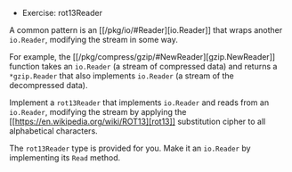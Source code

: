 * Exercise: rot13Reader

A common pattern is an [[/pkg/io/#Reader][io.Reader]] that wraps another `io.Reader`, modifying the stream in some way.

For example, the [[/pkg/compress/gzip/#NewReader][gzip.NewReader]] function takes an `io.Reader` (a stream of compressed data) and returns a `*gzip.Reader` that also implements `io.Reader` (a stream of the decompressed data).

Implement a `rot13Reader` that implements `io.Reader` and reads from an `io.Reader`, modifying the stream by applying the [[https://en.wikipedia.org/wiki/ROT13][rot13]] substitution cipher to all alphabetical characters.

The `rot13Reader` type is provided for you.
Make it an `io.Reader` by implementing its `Read` method.
